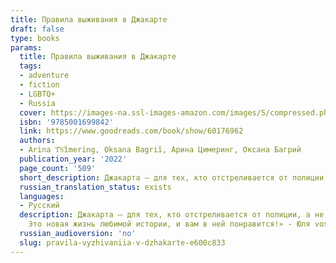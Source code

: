 ```yaml
---
title: Правила выживания в Джакарте
draft: false
type: books
params:
  title: Правила выживания в Джакарте
  tags:
  - adventure
  - fiction
  - LGBTQ+
  - Russia
  cover: https://images-na.ssl-images-amazon.com/images/S/compressed.photo.goodreads.com/books/1642798893i/60176962.jpg
  isbn: '9785001699842'
  link: https://www.goodreads.com/book/show/60176962
  authors:
  - Arina T︠S︡imering, Oksana Bagriĭ, Арина Цимеринг, Оксана Багрий
  publication_year: '2022'
  page_count: '509'
  short_description: Джакарта — для тех, кто отстреливается от полиции, а не прячется от нее, и самый крутой парень здесь — тот, кто может прострелить тебе голову.Когда вся преступная Джакарта охотится за оттисками...
  russian_translation_status: exists
  languages:
  - Русский
  description: Джакарта — для тех, кто отстреливается от полиции, а не прячется от нее, и самый крутой парень здесь — тот, кто может прострелить тебе голову.Когда вся преступная Джакарта охотится за оттисками легендарного фальшивомонетчика, а простые планы уже не работают, в ход идет чертовски хитрый (и чертовски удачный) план.Благодарим за выбор нашей авиакомпании, За бортом +35 градусов пo Цельсию. Добро пожаловать в Джакарту! Ознакомьтесь с правилами выживания перед приземлением.«Все о чертовски хитрых планах, плохих прическах и обслуживании номеров. История в лучших традициях Гая Ричи, которую никогда не надоест перечитывать». - Markass markassus«Нестись в машине по раскаленным дорогам Джакарты, когда пушки всех самых опасных людей города направлены в голову? На вашей ли стороне удача? Или вы обменяете ее на деньги и жизнь? Это будет самое захватывающее и веселое приключение, в которое вы когда-либо отправлялись. Главное — не забывать дышать, когда дыхание перехватывает от восторга.
    Это новая жизнь любимой истории, и вам в ней понравится!» - Юля vostochnyveter
  russian_audioversion: 'no'
  slug: pravila-vyzhivaniia-v-dzhakarte-e600c833
---
```

